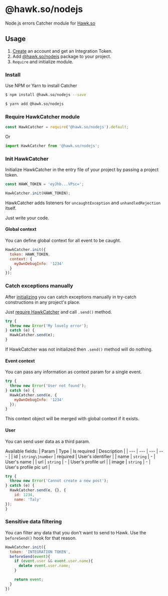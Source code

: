 # @hawk.so/nodejs

Node.js errors Catcher module for [Hawk.so](https://hawk.so)

## Usage

1. [Create](https://hawk.so/) an account and get an Integration Token.
2. Add [@hawk.so/nodejs](https://www.npmjs.com/package/@hawk.so/nodejs) package to your project.
3. `Require` and initialize module.

### Install

Use NPM or Yarn to install Catcher

```bash
$ npm install @hawk.so/nodejs --save
```

```bash
$ yarn add @hawk.so/nodejs
```

### Require HawkCatcher module

```js
const HawkCatcher = require('@hawk.so/nodejs').default;
```

Or

```js
import HawkCatcher from '@hawk.so/nodejs';
```

### Init HawkCatcher

Initialize HawkCatcher in the entry file of your project by passing a project token.

```js
const HAWK_TOKEN = 'eyJhb...VPsc=';

HawkCatcher.init(HAWK_TOKEN);
```

HawkCatcher adds listeners for `uncaughtException` and `unhandledRejection` itself.

Just write your code.

#### Global context

You can define global context for all event to be caught.

```js
HawkCatcher.init({
  token: HAWK_TOKEN,
  context: {
    myOwnDebugInfo: '1234'
  }
});
```

### Catch exceptions manually

After [initializing](init-hawkcatcher) you can catch exceptions manually in try-catch constructions in any project's place.

Just [require HawkCatcher](#require-hawkcatcher-module) and call `.send()` method.

```js
try {
  throw new Error('My lovely error');
} catch (e) {
  HawkCatcher.send(e);
}
```

If HawkCatcher was not initialized then `.send()` method will do nothing.

#### Event context

You can pass any information as context param for a single event.

 ```js
 try {
   throw new Error('User not found');
 } catch (e) {
   HawkCatcher.send(e, {
     myOwnDebugInfo: '1234'
   });
 }
 ```

This context object will be merged with global context if it exists.

#### User

You can send user data as a third param.

Available fields:
| Param | Type | Is required | Description |
| --- | --- | --- | --- |
| id | `string\|number` | required | User's identifier |
| name | `string` | - | User's name |
| url | `string` | - | User's profile url |
| image | `string` | - | User's profile pic url |

 ```js
 try {
   throw new Error('Cannot create a new post');
 } catch (e) {
   HawkCatcher.send(e, {}, {
     id: 1234,
     name: 'Taly'
});
 }
 ```

### Sensitive data filtering

You can filter any data that you don't want to send to Hawk. Use the `beforeSend()` hook for that reason.

```js
HawkCatcher.init({
  token: 'INTEGRATION TOKEN',
  beforeSend(event){
    if (event.user && event.user.name){
      delete event.user.name;
    }

    return event;
  }
})
```
